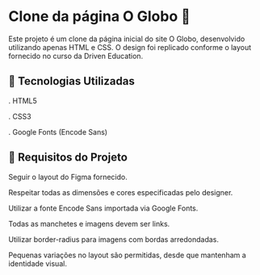 # Clone da página O Globo 📰
Este projeto é um clone da página inicial do site O Globo, desenvolvido utilizando apenas HTML e CSS. O design foi replicado conforme o layout fornecido no curso da Driven Education.

## 🚀 Tecnologias Utilizadas

. HTML5

. CSS3

. Google Fonts (Encode Sans)

## 📌 Requisitos do Projeto

Seguir o layout do Figma fornecido.

Respeitar todas as dimensões e cores especificadas pelo designer.

Utilizar a fonte Encode Sans importada via Google Fonts.

Todas as manchetes e imagens devem ser links.

Utilizar border-radius para imagens com bordas arredondadas.

Pequenas variações no layout são permitidas, desde que mantenham a identidade visual.

